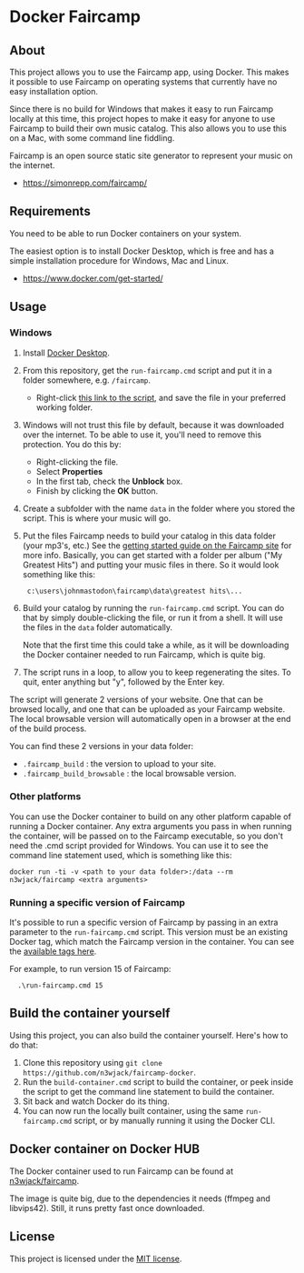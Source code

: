 # Docker Faircamp

## About

This project allows you to use the Faircamp app, using Docker. This makes it possible to use Faircamp on operating systems that currently have no easy installation option.

Since there is no build for Windows that makes it easy to run Faircamp locally at this time, this project hopes to make it easy for anyone to use Faircamp to build their own music catalog. This also allows you to use this on a Mac, with some command line fiddling.

Faircamp is an open source static site generator to represent your music on the internet.
- https://simonrepp.com/faircamp/

## Requirements

You need to be able to run Docker containers on your system.

The easiest option is to install Docker Desktop, which is free and has a simple installation procedure for Windows, Mac and Linux.
- https://www.docker.com/get-started/

## Usage

### Windows

1. Install [Docker Desktop](https://www.docker.com/get-started/).
2. From this repository, get the `run-faircamp.cmd` script and put it in a folder somewhere, e.g. `/faircamp`.
   - Right-click [this link to the script](https://github.com/n3wjack/faircamp-docker/raw/main/run-faircamp.cmd), and save the file in your preferred working folder.
3. Windows will not trust this file by default, because it was downloaded over the internet. To be able to use it, you'll need to remove this protection.
   You do this by:
   - Right-clicking the file.
   - Select **Properties**
   - In the first tab, check the **Unblock** box.
   - Finish by clicking the **OK** button.
3. Create a subfolder with the name `data` in the folder where you stored the script. This is where your music will go.
4. Put the files Faircamp needs to build your catalog in this data folder (your mp3's, etc.) See the [getting started guide on the Faircamp site](https://simonrepp.com/faircamp/manual/getting-started.html) for more info.
   Basically, you can get started with a folder per album ("My Greatest Hits") and putting your music files in there.
   So it would look something like this:

        c:\users\johnmastodon\faircamp\data\greatest hits\...

5. Build your catalog by running the `run-faircamp.cmd` script. You can do that by simply double-clicking the file, or run it from a shell. It will use the files in the `data` folder automatically.
   
   Note that the first time this could take a while, as it will be downloading the Docker container needed to run Faircamp, which is quite big.
6. The script runs in a loop, to allow you to keep regenerating the sites. To quit, enter anything but "y", followed by the Enter key.

The script will generate 2 versions of your website. One that can be browsed locally, and one that can be uploaded as your Faircamp website.
The local browsable version will automatically open in a browser at the end of the build process.

You can find these 2 versions in your data folder:
- `.faircamp_build` : the version to upload to your site.
- `.faircamp_build_browsable` : the local browsable version.

### Other platforms

You can use the Docker container to build on any other platform capable of running a Docker container. Any extra arguments you pass in when running the container, will be passed on to the Faircamp executable, so you don't need the .cmd script provided for Windows. You can use it to see the command line statement used, which is something like this:

    docker run -ti -v <path to your data folder>:/data --rm n3wjack/faircamp <extra arguments>

### Running a specific version of Faircamp

It's possible to run a specific version of Faircamp by passing in an extra parameter to the `run-faircamp.cmd` script.
This version must be an existing Docker tag, which match the Faircamp version in the container. You can see the [available tags here](https://hub.docker.com/repository/docker/n3wjack/faircamp/tags).

For example, to run version 15 of Faircamp:

      .\run-faircamp.cmd 15

## Build the container yourself 

Using this project, you can also build the container yourself.
Here's how to do that:

1. Clone this repository using `git clone https://github.com/n3wjack/faircamp-docker`.
2. Run the `build-container.cmd` script to build the container, or peek inside the script to get the command line statement to build the container.
3. Sit back and watch Docker do its thing.
4. You can now run the locally built container, using the same `run-faircamp.cmd` script, or by manually running it using the Docker CLI.

## Docker container on Docker HUB

The Docker container used to run Faircamp can be found at [n3wjack/faircamp](https://hub.docker.com/r/n3wjack/faircamp).

The image is quite big, due to the dependencies it needs (ffmpeg and libvips42). Still, it runs pretty fast once downloaded.

## License

This project is licensed under the [MIT license](https://github.com/n3wjack/faircamp-docker/blob/main/LICENSE).

